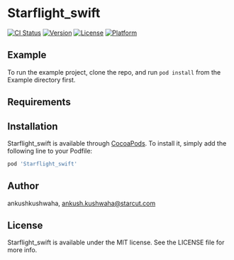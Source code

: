 # Starflight_swift

[![CI Status](https://img.shields.io/travis/ankushkushwaha/Starflight_swift.svg?style=flat)](https://travis-ci.org/ankushkushwaha/Starflight_swift)
[![Version](https://img.shields.io/cocoapods/v/Starflight_swift.svg?style=flat)](https://cocoapods.org/pods/Starflight_swift)
[![License](https://img.shields.io/cocoapods/l/Starflight_swift.svg?style=flat)](https://cocoapods.org/pods/Starflight_swift)
[![Platform](https://img.shields.io/cocoapods/p/Starflight_swift.svg?style=flat)](https://cocoapods.org/pods/Starflight_swift)

## Example

To run the example project, clone the repo, and run `pod install` from the Example directory first.

## Requirements

## Installation

Starflight_swift is available through [CocoaPods](https://cocoapods.org). To install
it, simply add the following line to your Podfile:

```ruby
pod 'Starflight_swift'
```

## Author

ankushkushwaha, ankush.kushwaha@starcut.com

## License

Starflight_swift is available under the MIT license. See the LICENSE file for more info.
